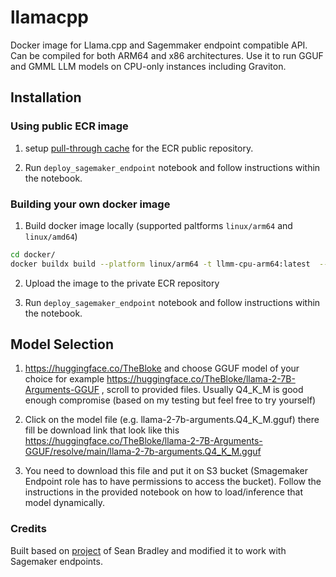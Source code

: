 # llamacpp


Docker image for Llama.cpp and Sagemmaker endpoint compatible API. 
Can be compiled for both ARM64 and x86 architectures. 
Use it to run GGUF and GMML LLM models on CPU-only instances including Graviton. 

## Installation

### Using public ECR image

1. setup [pull-through cache](https://docs.aws.amazon.com/AmazonECR/latest/userguide/pull-through-cache.html) for the ECR public repository. 

2. Run `deploy_sagemaker_endpoint` notebook and follow instructions within the notebook. 

### Building your own docker image

1. Build docker image locally (supported paltforms `linux/arm64` and `linux/amd64`)

```bash
cd docker/
docker buildx build --platform linux/arm64 -t llmm-cpu-arm64:latest  --load .
```
2. Upload the image to the private ECR repository

3. Run `deploy_sagemaker_endpoint` notebook and follow instructions within the notebook. 

## Model Selection

1. https://huggingface.co/TheBloke  and choose GGUF model of your choice for example https://huggingface.co/TheBloke/llama-2-7B-Arguments-GGUF , scroll to provided files.  Usually Q4_K_M is good enough compromise (based on my testing but feel free to try yourself)

2. Click on the model file (e.g. llama-2-7b-arguments.Q4_K_M.gguf) there fill be download link that look like this  https://huggingface.co/TheBloke/llama-2-7B-Arguments-GGUF/resolve/main/llama-2-7b-arguments.Q4_K_M.gguf

3. You need to download this file and put it on S3 bucket (Smagemaker Endpoint role has to have permissions to access the bucket).
Follow the instructions in the provided notebook on how to load/inference that model dynamically.


### Credits

Built based on [project](https://gitlab.aws.dev/seanbly/quantized-document-qa) of Sean Bradley and modified it to work with Sagemaker endpoints.

